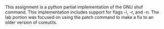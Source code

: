 This assignment is a python partial implementation of the GNU shuf command. This implementation includes support for flags -i, -r, and -n. The lab portion was focused on using the patch command to make a fix to an older version of coreutils. 